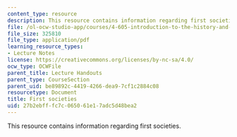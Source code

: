 ```yaml
---
content_type: resource
description: This resource contains information regarding first societies.
file: /ol-ocw-studio-app/courses/4-605-introduction-to-the-history-and-theory-of-architecture-spring-2012/27b2ebfffc7c065061e17adc5d48bea2_MIT4_605S12_lec01.pdf
file_size: 325810
file_type: application/pdf
learning_resource_types:
- Lecture Notes
license: https://creativecommons.org/licenses/by-nc-sa/4.0/
ocw_type: OCWFile
parent_title: Lecture Handouts
parent_type: CourseSection
parent_uid: be89892c-4419-4266-dea9-7cf1c2884c08
resourcetype: Document
title: First societies
uid: 27b2ebff-fc7c-0650-61e1-7adc5d48bea2
---
```

This resource contains information regarding first societies.